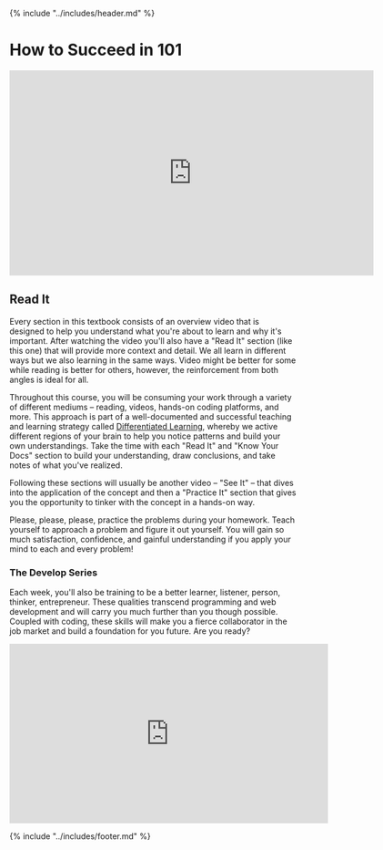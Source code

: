 {% include "../includes/header.md" %}

# How to Succeed in 101

<!-- ! Video Content: Vimeo, Clayton@ACA - Welcome to 101 -->
<iframe src="https://player.vimeo.com/video/387748804" width="640" height="360" frameborder="0" allow="autoplay; fullscreen" allowfullscreen></iframe>

## Read It

Every section in this textbook consists of an overview video that is designed to help you understand what you're about to learn and why it's important. After watching the video you'll also have a "Read It" section (like this one) that will provide more context and detail. We all learn in different ways but we also learning in the same ways. Video might be better for some while reading is better for others, however, the reinforcement from both angles is ideal for all.

Throughout this course, you will be consuming your work through a variety of different mediums – reading, videos, hands-on coding platforms, and more. This approach is part of a well-documented and successful teaching and learning strategy called [Differentiated Learning](https://www.weareteachers.com/what-is-differentiated-instruction/), whereby we active different regions of your brain to help you notice patterns and build your own understandings. Take the time with each "Read It" and "Know Your Docs" section to build your understanding, draw conclusions, and take notes of what you've realized.

Following these sections will usually be another video – "See It" – that dives into the application of the concept and then a "Practice It" section that gives you the opportunity to tinker with the concept in a hands-on way.

Please, please, please, practice the problems during your homework. Teach yourself to approach a problem and figure it out yourself. You will gain so much satisfaction, confidence, and gainful understanding if you apply your mind to each and every problem!

### The Develop Series

Each week, you'll also be training to be a better learner, listener, person, thinker, entrepreneur. These qualities transcend programming and web development and will carry you much further than you though possible. Coupled with coding, these skills will make you a fierce collaborator in the job market and build a foundation for you future. Are you ready?

<!-- ! Video Content: YT, Video Advice - It works for Boredom and Laziness -->
<iframe width="560" height="315" src="https://www.youtube.com/embed/m-OomGSciTY" frameborder="0" allow="accelerometer; autoplay; encrypted-media; gyroscope; picture-in-picture" allowfullscreen></iframe>

{% include "../includes/footer.md" %}

